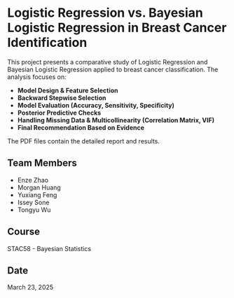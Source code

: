 # Logistic Regression vs. Bayesian Logistic Regression in Breast Cancer Identification

This project presents a comparative study of Logistic Regression and Bayesian Logistic Regression applied to breast cancer classification. The analysis focuses on:

- **Model Design & Feature Selection**
- **Backward Stepwise Selection**
- **Model Evaluation (Accuracy, Sensitivity, Specificity)**
- **Posterior Predictive Checks**
- **Handling Missing Data & Multicollinearity (Correlation Matrix, VIF)**
- **Final Recommendation Based on Evidence**

The PDF files contain the detailed report and results.

## Team Members
- Enze Zhao
- Morgan Huang
- Yuxiang Feng
- Issey Sone
- Tongyu Wu

## Course
STAC58 - Bayesian Statistics

## Date
March 23, 2025

